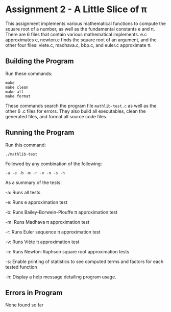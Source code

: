 # Assignment 2 - A Little Slice of π
  
This assignment implements various mathematical functions to compute the square root of a number, as well as the fundamental constants e and π. There are 6 files that contain various mathematical implements. e.c approximates e, newton.c finds the square root of an argument, and the other four files: viete.c, madhava.c, bbp.c, and euler.c approximate π.

## Building the Program

Run these commands:

```
make
make clean
make all
make format
```

These commands search the program file `mathlib-test.c` as well as the other 6 .c files for errors. They also build all executables, clean the generated files, and format all source code files.

## Running the Program

Run this command:

```
./mathlib-test
```

Followed by any combination of the following:

```
-a -e -b -m -r -v -n -s -h
```

As a summary of the tests:

-a: Runs all tests

-e: Runs e approximation test

-b: Runs Bailey-Borwein-Plouffe π approximation test

-m: Runs Madhava π approximation test

-r: Runs Euler sequence π approximation test

-v: Runs Viète π approximation test

-n: Runs Newton-Raphson square root approximation tests

-s: Enable printing of statistics to see computed terms and factors for each tested function

-h: Display a help message detailing program usage.

## Errors in Program

None found so far
